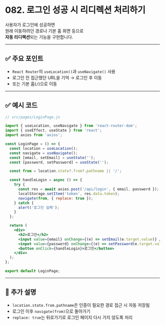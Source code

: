 # 082. 로그인 성공 시 리디렉션 처리하기

사용자가 로그인에 성공하면  
원래 이동하려던 경로나 기본 홈 화면 등으로  
**자동 리디렉션**되는 기능을 구현합니다.

---

## ✅ 주요 포인트
- `React Router`의 `useLocation()`과 `useNavigate()` 사용
- 로그인 전 접근했던 URL을 기억 → 로그인 후 이동
- 또는 기본 홈(`/`)으로 이동

---

## ✅ 예시 코드

```jsx
// src/pages/LoginPage.js

import { useLocation, useNavigate } from 'react-router-dom';
import { useEffect, useState } from 'react';
import axios from 'axios';

const LoginPage = () => {
  const location = useLocation();
  const navigate = useNavigate();
  const [email, setEmail] = useState('');
  const [password, setPassword] = useState('');

  const from = location.state?.from?.pathname || '/';

  const handleLogin = async () => {
    try {
      const res = await axios.post('/api/login', { email, password });
      localStorage.setItem('token', res.data.token);
      navigate(from, { replace: true });
    } catch {
      alert('로그인 실패');
    }
  };

  return (
    <div>
      <h2>로그인</h2>
      <input value={email} onChange={(e) => setEmail(e.target.value)} />
      <input value={password} onChange={(e) => setPassword(e.target.value)} type="password" />
      <button onClick={handleLogin}>로그인</button>
    </div>
  );
};

export default LoginPage;
```

---

## 📝 추가 설명
- `location.state.from.pathname`은 인증이 필요한 경로 접근 시 자동 저장됨
- 로그인 이후 `navigate(from)`으로 돌아가기
- `replace: true`는 뒤로가기로 로그인 페이지 다시 가지 않도록 처리
